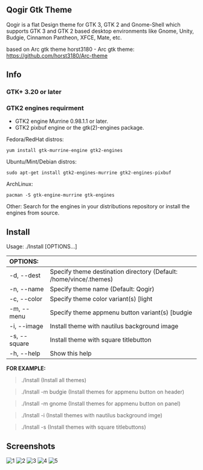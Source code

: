 ## Qogir Gtk Theme

Qogir is a flat Design theme for GTK 3, GTK 2 and Gnome-Shell which supports GTK 3 and GTK 2 based desktop environments like Gnome, Unity, Budgie, Cinnamon Pantheon, XFCE, Mate, etc.

based on Arc gtk theme
horst3180 - Arc gtk theme: https://github.com/horst3180/Arc-theme

## Info

### GTK+ 3.20 or later

### GTK2 engines requirment
- GTK2 engine Murrine 0.98.1.1 or later.
- GTK2 pixbuf engine or the gtk(2)-engines package.

Fedora/RedHat distros:

    yum install gtk-murrine-engine gtk2-engines

Ubuntu/Mint/Debian distros:

    sudo apt-get install gtk2-engines-murrine gtk2-engines-pixbuf

ArchLinux:

    pacman -S gtk-engine-murrine gtk-engines

Other:
Search for the engines in your distributions repository or install the engines from source.

## Install

Usage:  ./Install  [OPTIONS...]

|  OPTIONS:    |                                                                                |
|:-------------|:-------------------------------------------------------------------------------|
| -d, --dest   | Specify theme destination directory (Default: /home/vince/.themes)             |
| -n, --name   | Specify theme name (Default: Qogir)                                            |
| -c, --color  | Specify theme color variant(s) [light|dark] (Default: All variants)            |
| -m, --menu   | Specify theme appmenu button variant(s) [budgie|gnome] (Default: All variants) |
| -i, --image  | Install theme with nautilus background image                                   |
| -s, --square | Install theme with square titlebutton                                          |
| -h, --help   | Show this help                                                                 |

**FOR EXAMPLE:**
>./Install                  (Install all themes)

>./Install -m budgie        (Install themes for appmenu button on header)

>./Install -m gnome         (Install themes for appmenu button on panel)

>./Install -i               (Install themes with nautilus background imge)

>./Install -s               (Install themes with square titlebuttons)

## Screenshots
![1](https://github.com/vinceliuice/Qogir-theme/blob/master/screenshots/screenshot01.png?raw=true)
![2](https://github.com/vinceliuice/Qogir-theme/blob/master/screenshots/screenshot02.png?raw=true)
![3](https://github.com/vinceliuice/Qogir-theme/blob/master/screenshots/screenshot03.png?raw=true)
![4](https://github.com/vinceliuice/Qogir-theme/blob/master/screenshots/screenshot04.png?raw=true)
![5](https://github.com/vinceliuice/Qogir-theme/blob/master/screenshots/screenshot05.png?raw=true)